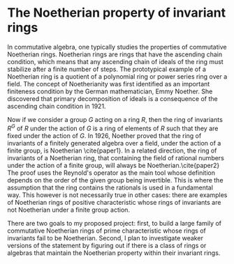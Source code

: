 # The Noetherian property of invariant rings

In commutative algebra, one typically studies the properties of commutative Noetherian rings. Noetherian rings are rings that have the ascending chain condition, which means that any ascending chain of ideals of the ring must stabilize after a finite number of steps. The prototypical example of a Noetherian ring is a quotient of a polynomial ring or power series ring over a field. The concept of Noetherianity was first identified as an important finiteness condition by the German mathematician, Emmy Noether. She discovered that primary decomposition of ideals is a consequence of the ascending chain condition in 1921. 

Now if we consider a group $G$ acting on a ring $R$, then the ring of invariants $R^G$ of $R$ under the action of $G$ is a ring of elements of $R$ such that they are fixed under the action of $G$. In 1926, Noether proved that the ring of invariants of a finitely generated algebra over a field, under the action of a finite group, is Noetherian \cite{paper1}. In a related direction, the ring of invariants of a Noetherian ring, that containing the field of rational numbers under the action of a finite group, will always be Noetherian.\cite{paper2} The proof uses the Reynold's operator as the main tool whose definition depends on the order of the given group being invertible. This is where the assumption that the ring contains the rationals is used in a fundamental way. This however is not necessarily true in other cases: there are examples of Noetherian rings of positive characteristic whose rings of invariants are not Noetherian under a finite group action. 

There are two goals to my proposed project: first, to build a large family of commutative Noetherian rings of prime characteristic whose rings of invariants fail to be Noetherian. Second, I plan to investigate weaker versions of the statement by figuring out if there is a class of rings or algebras that maintain the Noetherian property within their invariant rings. 
